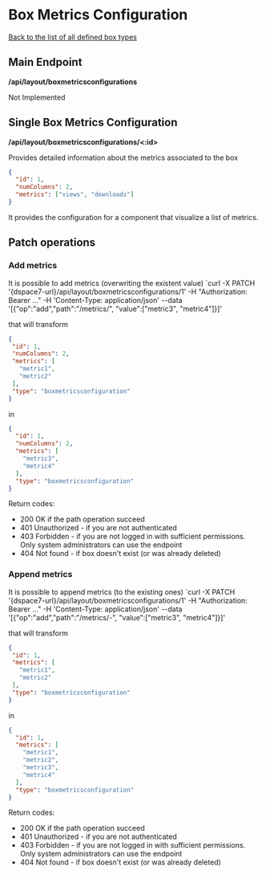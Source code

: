 # Box Metrics Configuration

[Back to the list of all defined box types](boxes-types.md)

## Main Endpoint

**/api/layout/boxmetricsconfigurations**

Not Implemented

## Single Box Metrics Configuration

**/api/layout/boxmetricsconfigurations/<:id>**

Provides detailed information about the metrics associated to the box

```json
{
  "id": 1,
  "numColumns": 2,
  "metrics": ["views", "downloads"]
}
```

It provides the configuration for a component that visualize a list of metrics.

## Patch operations

### Add metrics
It is possible to add metrics (overwriting the existent value)
`curl -X PATCH '{dspace7-url}/api/layout/boxmetricsconfigurations/1'
-H "Authorization: Bearer ..." -H 'Content-Type: application/json'
--data '[{"op":"add","path":"/metrics/", "value":["metric3", "metric4"]}]'

that will transform

 ```json
{
  "id": 1,
  "numColumns": 2,
  "metrics": [
    "metric1",
    "metric2"
  ],
  "type": "boxmetricsconfiguration"
}
```
in

```json
{
  "id": 1,
  "numColumns": 2,
  "metrics": [
    "metric3",
    "metric4"
  ],
  "type": "boxmetricsconfiguration"
}
```
Return codes:
* 200 OK if the path operation succeed
* 401 Unauthorized - if you are not authenticated
* 403 Forbidden - if you are not logged in with sufficient permissions. Only system administrators can use the endpoint
* 404 Not found - if box doesn't exist (or was already deleted)

### Append metrics
It is possible to append metrics (to the existing ones)
`curl -X PATCH '{dspace7-url}/api/layout/boxmetricsconfigurations/1'
-H "Authorization: Bearer ..." -H 'Content-Type: application/json'
--data '[{"op":"add","path":"/metrics/-", "value":["metric3", "metric4"]}]'
 
that will transform

 ```json
{
  "id": 1,
  "metrics": [
    "metric1",
    "metric2"
  ],
  "type": "boxmetricsconfiguration"
}
```
in

```json
{
  "id": 1,
  "metrics": [
    "metric1",
    "metric2",
    "metric3",
    "metric4"
  ],
  "type": "boxmetricsconfiguration"
}
```

Return codes:
* 200 OK if the path operation succeed
* 401 Unauthorized - if you are not authenticated
* 403 Forbidden - if you are not logged in with sufficient permissions. Only system administrators can use the endpoint
* 404 Not found - if box doesn't exist (or was already deleted)
